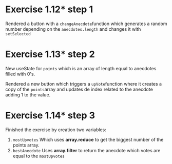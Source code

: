 # Exercise 1.12\* step 1

Rendered a button with a `changeAnecdote`function which generates a random number depending on the `anecdotes.length` and changes it with `setSelected`

# Exercise 1.13\* step 2

New useState for `points` which is an array of length equal to anecdotes filled with 0's.

Rendered a new button which triggers a `upVote`function where it creates a copy of the `points`array and updates de index related to the anecdote adding 1 to the value.

# Exercise 1.14\* step 3

Finished the exercise by creation two variables:

1. `mostUpvotes` Which uses **array.reduce** to get the biggest number of the points array.
2. `bestAnecdote` Uses **array.filter** to return the anecdote which votes are equal to the `mostUpvotes`
